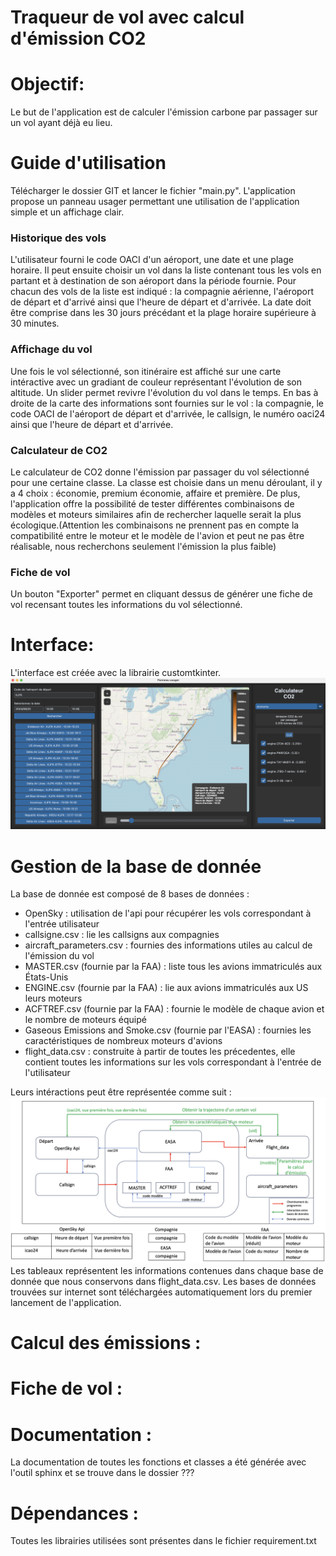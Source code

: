 # Traqueur de vol avec calcul d'émission CO2

# Objectif:
Le but de l'application est de calculer l'émission carbone par passager sur un vol ayant déjà eu lieu.

# Guide d'utilisation
Télécharger le dossier GIT et lancer le fichier "main.py".
L'application propose un panneau usager permettant une utilisation de l'application simple et un affichage clair.
### Historique des vols
L'utilisateur fourni le code OACI d'un aéroport, une date et une plage horaire. Il peut ensuite choisir un vol dans la 
liste contenant tous les vols en partant et à destination de son aéroport dans la période fournie. Pour chacun des vols 
de la liste est indiqué : la compagnie aérienne, l'aéroport de départ et d'arrivé ainsi que l'heure de départ et d'arrivée. 
La date doit être comprise dans les 30 jours précédant et la plage horaire supérieure à 30 minutes.
### Affichage du vol
Une fois le vol sélectionné, son itinéraire est affiché sur une carte intéractive avec un gradiant de couleur 
représentant l'évolution de son altitude. Un slider permet revivre l'évolution du vol dans le temps. En bas à droite de 
la carte des informations sont fournies sur le vol : la compagnie, le code OACI de l'aéroport de départ et d'arrivée,
le callsign, le numéro oaci24 ainsi que l'heure de départ et d'arrivée.
### Calculateur de CO2
Le calculateur de CO2 donne l'émission par passager du vol sélectionné pour une certaine classe. La classe est choisie 
dans un menu déroulant, il y a 4 choix : économie, premium économie, affaire et première.
De plus, l'application offre la possibilité de tester différentes combinaisons de modèles et moteurs similaires afin de 
rechercher laquelle serait la plus écologique.(Attention les combinaisons ne prennent pas en compte la compatibilité entre 
le moteur et le modèle de l'avion et peut ne pas être réalisable, nous recherchons seulement l'émission la plus faible)
### Fiche de vol
Un bouton "Exporter" permet en cliquant dessus de générer une fiche de vol recensant toutes les informations du vol 
sélectionné.


# Interface: 
L'interface est créée avec la librairie customtkinter.
![Capture de l'interface](images/interface.png)


# Gestion de la base de donnée
La base de donnée est composé de 8 bases de données : 
- OpenSky : utilisation de l'api pour récupérer les vols correspondant à l'entrée utilisateur
- callsigne.csv : lie les callsigns aux compagnies
- aircraft_parameters.csv : fournies des informations utiles au calcul de l'émission du vol
- MASTER.csv (fournie par la FAA) : liste tous les avions immatriculés aux États-Unis
- ENGINE.csv (fournie par la FAA) : lie aux avions immatriculés aux US leurs moteurs 
- ACFTREF.csv (fournie par la FAA) : fournie le modèle de chaque avion et le nombre de moteurs équipé
- Gaseous Emissions and Smoke.csv (fournie par l'EASA) : fournies les caractéristiques de nombreux moteurs d'avions
- flight_data.csv : construite à partir de toutes les précedentes, elle contient toutes les informations sur les vols 
correspondant à l'entrée de l'utilisateur

Leurs intéractions peut être représentée comme suit :
![Schema fonctionnement base de donnée](images/schemaBaseDeDonnees.png)
Les tableaux représentent les informations contenues dans chaque base de donnée que nous conservons dans
flight_data.csv. 
Les bases de données trouvées sur internet sont téléchargées automatiquement lors du premier lancement de l'application.

# Calcul des émissions :


# Fiche de vol :

# Documentation :
La documentation de toutes les fonctions et classes a été générée avec l'outil sphinx et se trouve dans le dossier ???

# Dépendances :
Toutes les librairies utilisées sont présentes dans le fichier requirement.txt



